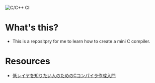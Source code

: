 ![C/C++ CI](https://github.com/KS1019/1019cc/workflows/C/C++%20CI/badge.svg)
# What's this?
- This is a repositpry for me to learn how to create a mini C compiler.
# Resources
- [低レイヤを知りたい人のためのCコンパイラ作成入門](https://www.sigbus.info/compilerbook#)
